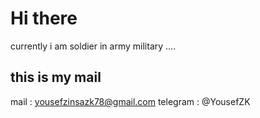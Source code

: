 # Hi there

currently i am soldier in army military ....

## this is my mail
mail : yousefzinsazk78@gmail.com
telegram : @YousefZK
